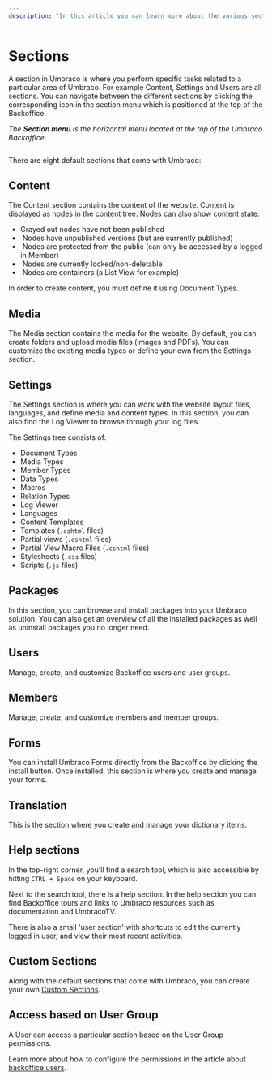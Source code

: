 ```yaml
---
description: "In this article you can learn more about the various sections you can find within the Umbraco Backoffice."
---
```


# Sections

A section in Umbraco is where you perform specific tasks related to a particular area of Umbraco. For example Content, Settings and Users are all sections. You can navigate between the different sections by clicking the corresponding icon in the section menu which is positioned at the top of the Backoffice.

&#x20;_The **Section menu** is the horizontal menu located at the top of the Umbraco Backoffice._

<figure><img src="images/sections-highlight-sections.png" alt=""><figcaption></figcaption></figure>

There are eight default sections that come with Umbraco:

## Content

The Content section contains the content of the website. Content is displayed as nodes in the content tree. Nodes can also show content state:

* Grayed out nodes have not been published
* <img src="images/has-unpublished-version.svg" alt="" data-size="line"> Nodes have unpublished versions (but are currently published)
* <img src="images/protected.svg" alt="" data-size="line"> Nodes are protected from the public (can only be accessed by a logged in Member)
* <img src="images/locked.svg" alt="" data-size="line"> Nodes are currently locked/non-deletable
* <img src="images/is-container.svg" alt="" data-size="line"> Nodes are containers (a List View for example)

In order to create content, you must define it using Document Types.

## Media

The Media section contains the media for the website. By default, you can create folders and upload media files (images and PDFs). You can customize the existing media types or define your own from the Settings section.

## Settings

The Settings section is where you can work with the website layout files, languages, and define media and content types. In this section, you can also find the Log Viewer to browse through your log files.

The Settings tree consists of:

* Document Types
* Media Types
* Member Types
* Data Types
* Macros
* Relation Types
* Log Viewer
* Languages
* Content Templates
* Templates (`.cshtml` files)
* Partial views (`.cshtml` files)
* Partial View Macro Files (`.cshtml` files)
* Stylesheets (`.css` files)
* Scripts (`.js` files)

## Packages

In this section, you can browse and install packages into your Umbraco solution. You can also get an overview of all the installed packages as well as uninstall packages you no longer need.

## Users

Manage, create, and customize Backoffice users and user groups.

## Members

Manage, create, and customize members and member groups.

## Forms

You can install Umbraco Forms directly from the Backoffice by clicking the install button. Once installed, this section is where you create and manage your forms.

## Translation

This is the section where you create and manage your dictionary items.

## Help sections

In the top-right corner, you'll find a search tool, which is also accessible by hitting `CTRL + Space` on your keyboard.

Next to the search tool, there is a help section. In the help section you can find Backoffice tours and links to Umbraco resources such as documentation and UmbracoTV.

There is also a small 'user section' with shortcuts to edit the currently logged in user, and view their most recent activities.

## Custom Sections

Along with the default sections that come with Umbraco, you can create your own [Custom Sections](../../extending/section-trees/).

## Access based on User Group

A User can access a particular section based on the User Group permissions.

Learn more about how to configure the permissions in the article about [backoffice users](../data/users.md).
